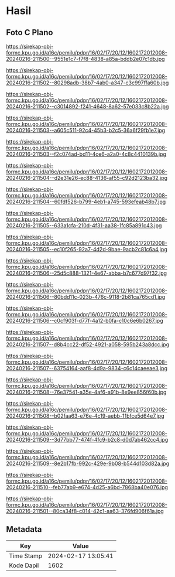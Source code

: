 # Hasil

## Foto C Plano

https://sirekap-obj-formc.kpu.go.id/a16c/pemilu/pdpr/16/02/17/20/12/1602172012008-20240216-211500--9551e1c7-f7f8-4838-a85a-bddb2e07c1db.jpg

https://sirekap-obj-formc.kpu.go.id/a16c/pemilu/pdpr/16/02/17/20/12/1602172012008-20240216-211502--80298adb-38b7-4ab0-a347-c3c997ffa60b.jpg

https://sirekap-obj-formc.kpu.go.id/a16c/pemilu/pdpr/16/02/17/20/12/1602172012008-20240216-211502--c3014892-f241-4648-8a62-57e033c8b22a.jpg

https://sirekap-obj-formc.kpu.go.id/a16c/pemilu/pdpr/16/02/17/20/12/1602172012008-20240216-211503--a605c511-92c4-45b3-b2c5-36a6f29fb1e7.jpg

https://sirekap-obj-formc.kpu.go.id/a16c/pemilu/pdpr/16/02/17/20/12/1602172012008-20240216-211503--f2c074ad-bd11-4ce6-a2a0-4c8c4410139b.jpg

https://sirekap-obj-formc.kpu.go.id/a16c/pemilu/pdpr/16/02/17/20/12/1602172012008-20240216-211504--d2e31e26-ec88-4136-af55-c92d2123ba32.jpg

https://sirekap-obj-formc.kpu.go.id/a16c/pemilu/pdpr/16/02/17/20/12/1602172012008-20240216-211504--60fdf526-b799-4eb1-a745-593efeab48b7.jpg

https://sirekap-obj-formc.kpu.go.id/a16c/pemilu/pdpr/16/02/17/20/12/1602172012008-20240216-211505--633a1cfa-210d-4f31-aa38-1fc85a891c43.jpg

https://sirekap-obj-formc.kpu.go.id/a16c/pemilu/pdpr/16/02/17/20/12/1602172012008-20240216-211505--ec10f265-92a7-4d2d-9bae-9acb2c81c6a4.jpg

https://sirekap-obj-formc.kpu.go.id/a16c/pemilu/pdpr/16/02/17/20/12/1602172012008-20240216-211506--25d5c888-1321-4e67-abba-b7c677d97f32.jpg

https://sirekap-obj-formc.kpu.go.id/a16c/pemilu/pdpr/16/02/17/20/12/1602172012008-20240216-211506--80bdd11c-023b-476c-9118-2b81ca765cd1.jpg

https://sirekap-obj-formc.kpu.go.id/a16c/pemilu/pdpr/16/02/17/20/12/1602172012008-20240216-211506--c0cf903f-d77f-4a12-b0fa-c10c6e6b0267.jpg

https://sirekap-obj-formc.kpu.go.id/a16c/pemilu/pdpr/16/02/17/20/12/1602172012008-20240216-211507--d8b4cc22-df52-4921-a058-595b243a8dcc.jpg

https://sirekap-obj-formc.kpu.go.id/a16c/pemilu/pdpr/16/02/17/20/12/1602172012008-20240216-211507--63754164-aaf8-4d9a-9834-c6c14caeeae3.jpg

https://sirekap-obj-formc.kpu.go.id/a16c/pemilu/pdpr/16/02/17/20/12/1602172012008-20240216-211508--76e37541-a35e-4af6-a91b-8e9ee856f60b.jpg

https://sirekap-obj-formc.kpu.go.id/a16c/pemilu/pdpr/16/02/17/20/12/1602172012008-20240216-211508--b02faa63-e76e-4c19-aebb-11bfce5d64e7.jpg

https://sirekap-obj-formc.kpu.go.id/a16c/pemilu/pdpr/16/02/17/20/12/1602172012008-20240216-211509--3d77bb77-474f-4fc9-b2c8-d0d7ab462cc4.jpg

https://sirekap-obj-formc.kpu.go.id/a16c/pemilu/pdpr/16/02/17/20/12/1602172012008-20240216-211509--8e2b17fb-992c-429e-9b08-b544d103d82a.jpg

https://sirekap-obj-formc.kpu.go.id/a16c/pemilu/pdpr/16/02/17/20/12/1602172012008-20240216-211510--feb77ab9-e674-4d25-a6bd-7868ba40e076.jpg

https://sirekap-obj-formc.kpu.go.id/a16c/pemilu/pdpr/16/02/17/20/12/1602172012008-20240216-211501--80ca34f8-c014-42c1-aa63-376fd906f61a.jpg


## Metadata

| Key        | Value               |
| ---------- | ------------------- |
| Time Stamp | 2024-02-17 13:05:41 |
| Kode Dapil | 1602                |



